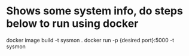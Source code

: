 # Shows some system info, do steps below to run using docker

docker image build -t sysmon .
docker run -p {desired port}:5000 -t sysmon
